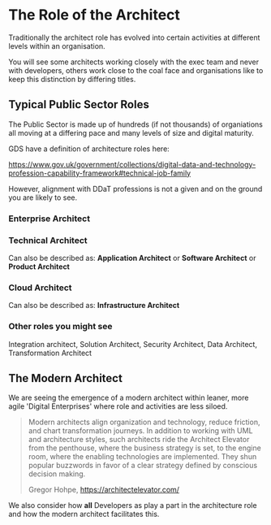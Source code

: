 # The Role of the Architect

Traditionally the architect role has evolved into certain activities at different levels within an organisation.

You will see some architects working closely with the exec team and never with developers, others work close to the coal face and organisations like to keep this distinction by differing titles. 

## Typical Public Sector Roles

The Public Sector is made up of hundreds (if not thousands) of organiations all moving at a differing pace and many levels of size and digital maturity.

GDS have a definition of architecture roles here:

  https://www.gov.uk/government/collections/digital-data-and-technology-profession-capability-framework#technical-job-family

However, alignment with DDaT professions is not a given and on the ground you are likely to see.

### Enterprise Architect

### Technical Architect

Can also be described as: **Application Architect** or **Software Architect** or **Product Architect** 

### Cloud Architect

Can also be described as: **Infrastructure Architect** 

### Other roles you might see

Integration architect, Solution Architect, Security Architect, Data Architect, Transformation Architect 

## The Modern Architect

We are seeing the emergence of a modern architect within leaner, more agile 'Digital Enterprises' where role and activities are less siloed.

> Modern architects align organization and technology, reduce friction, and chart transformation journeys. In addition to working with UML and architecture styles, such architects ride the Architect Elevator from the penthouse, where the business strategy is set, to the engine room, where the enabling technologies are implemented. They shun popular buzzwords in favor of a clear strategy defined by conscious decision making.
> 
> Gregor Hohpe, https://architectelevator.com/

We also consider how **all** Developers as play a part in the architecture role and how the modern architect facilitates this.
